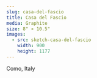 ```yaml
---
slug: casa-del-fascio
title: Casa del Fascio
media: Graphite
size: 8" × 10.5"
images:
  - src: sketch-casa-del-fascio
    width: 900
    height: 1177
---
```

Como, Italy
